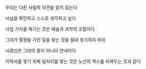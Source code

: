 우리는 다른 사람의 의견을 읽지 않는다

사실을 확인하고 스스로 생각하고 싶다

사업 가치를 매기는 것은 예술과 과학의 조합이다

그대가 열정을 가진 일을 찾는 것을 절대 포기하지 마라

시장신은 그대의 종이 아니라 안내자다

이력서를 쌓기 위해 일자리를 찾는 것은 노년의 섹스를 아껴두는 것과 같다

